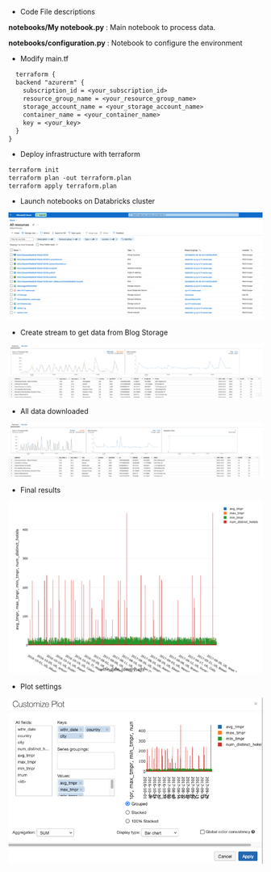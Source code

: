 * Code File descriptions

**notebooks/My notebook.py** :  Main notebook to process data.
  
**notebooks/configuration.py** : Notebook to configure the environment


* Modify main.tf
```
  terraform {
  backend "azurerm" {
    subscription_id = <your_subscription_id>
    resource_group_name = <your_resource_group_name>
    storage_account_name = <your_storage_account_name>
    container_name = <your_container_name>
    key = <your_key>
  }
}
```
* Deploy infrastructure with terraform

```
terraform init
terraform plan -out terraform.plan
terraform apply terraform.plan
```

* Launch notebooks on Databricks cluster

![image](images/cluster.png)

* Create stream to get data from Blog Storage

![image](images/raw_data.png)

* All data downloaded

![image](images/raw_data_result.png)

* Final results

![image](images/result.png)

* Plot settings

![image](images/plot_settings.png)